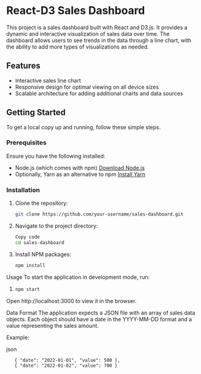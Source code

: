 # React-D3 Sales Dashboard

This project is a sales dashboard built with React and D3.js. It provides a dynamic and interactive visualization of sales data over time. The dashboard allows users to see trends in the data through a line chart, with the ability to add more types of visualizations as needed.

## Features

- Interactive sales line chart
- Responsive design for optimal viewing on all device sizes
- Scalable architecture for adding additional charts and data sources

## Getting Started

To get a local copy up and running, follow these simple steps.

### Prerequisites

Ensure you have the following installed:
- Node.js (which comes with npm) [Download Node.js](https://nodejs.org/en/download/)
- Optionally, Yarn as an alternative to npm [Install Yarn](https://classic.yarnpkg.com/en/docs/install)

### Installation

1. Clone the repository:
   ```sh
   git clone https://github.com/your-username/sales-dashboard.git

2. Navigate to the project directory:
   ```sh
   Copy code
   cd sales-dashboard

3. Install NPM packages:
   ```sh
   npm install
   
Usage
To start the application in development mode, run:

   1. ```sh
      npm start

Open http://localhost:3000 to view it in the browser.

Data Format
The application expects a JSON file with an array of sales data objects. Each object should have a date in the YYYY-MM-DD format and a value representing the sales amount.

Example:

json
  ```
     { "date": "2022-01-01", "value": 500 },
     { "date": "2022-01-02", "value": 700 }
